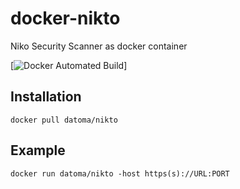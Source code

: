 # docker-nikto
Niko Security Scanner as docker container

[![Docker Automated Build](https://hub.docker.com/r/datoma/nikto/)]

## Installation
`docker pull datoma/nikto`
## Example
`docker run datoma/nikto -host https(s)://URL:PORT`
